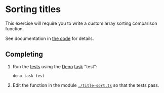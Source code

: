 # Sorting titles

This exercise will require you to write a custom array sorting comparison function.

See documentation in [the code](./title-sort.ts) for details.


## Completing

1. Run the [tests](https://deno.land/manual@v1.20.3/testing) using the [Deno](https://deno.land/) [task](https://deno.land/manual@v1.20.3/tools/task_runner) "test":

    ```
    deno task test
    ```

2. Edit the function in the module [`./title-sort.ts`](./title-sort.ts) so that the tests
  pass.
